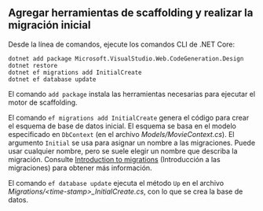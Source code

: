 <a name="cli"></a>
## <a name="add-scaffold-tooling-and-perform-initial-migration"></a>Agregar herramientas de scaffolding y realizar la migración inicial

Desde la línea de comandos, ejecute los comandos CLI de .NET Core:

```console
dotnet add package Microsoft.VisualStudio.Web.CodeGeneration.Design
dotnet restore
dotnet ef migrations add InitialCreate
dotnet ef database update
```

El comando `add package` instala las herramientas necesarias para ejecutar el motor de scaffolding.

El comando `ef migrations add InitialCreate` genera el código para crear el esquema de base de datos inicial. El esquema se basa en el modelo especificado en `DbContext` (en el archivo *Models/MovieContext.cs*). El argumento `Initial` se usa para asignar un nombre a las migraciones. Puede usar cualquier nombre, pero se suele elegir un nombre que describa la migración. Consulte [Introduction to migrations](xref:data/ef-mvc/migrations#introduction-to-migrations) (Introducción a las migraciones) para obtener más información.

El comando `ef database update` ejecuta el método `Up` en el archivo *Migrations/\<time-stamp>_InitialCreate.cs*, con lo que se crea la base de datos.